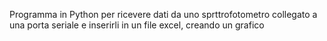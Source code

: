 Programma in Python per ricevere dati da uno sprttrofotometro collegato a una porta seriale e inserirli in un file excel, creando un grafico
